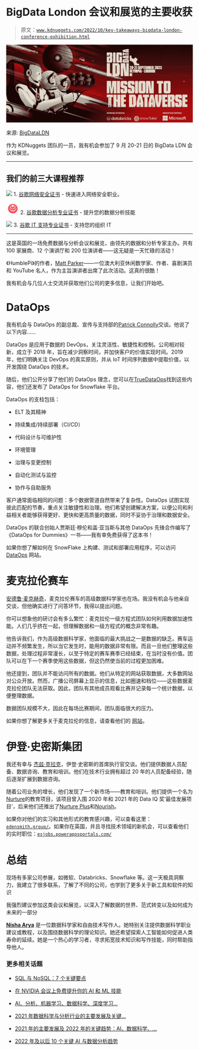 # BigData London 会议和展览的主要收获

> 原文：[`www.kdnuggets.com/2022/10/key-takeaways-bigdata-london-conference-exhibition.html`](https://www.kdnuggets.com/2022/10/key-takeaways-bigdata-london-conference-exhibition.html)

![BigData London 会议和展览的主要收获](img/da61599f73c83889453ffb85eff67ae3.png)

来源: [BigDataLDN](https://bigdataldn.com/)

作为 KDNuggets 团队的一员，我有机会参加了 9 月 20-21 日的 BigData LDN 会议和展览。

* * *

## 我们的前三大课程推荐

![](img/0244c01ba9267c002ef39d4907e0b8fb.png) 1\. [谷歌网络安全证书](https://www.kdnuggets.com/google-cybersecurity) - 快速进入网络安全职业。

![](img/e225c49c3c91745821c8c0368bf04711.png) 2\. [谷歌数据分析专业证书](https://www.kdnuggets.com/google-data-analytics) - 提升您的数据分析技能

![](img/0244c01ba9267c002ef39d4907e0b8fb.png) 3\. [谷歌 IT 支持专业证书](https://www.kdnuggets.com/google-itsupport) - 支持您的组织 IT

* * *

这是英国的一场免费数据与分析会议和展览，由领先的数据和分析专家主办。共有 100 家展商、12 个演讲厅和 200 位演讲者——这无疑是一天忙碌的活动！

《HumblePi》的作者，[Matt Parker](https://standupmaths.com/)——一位澳大利亚休闲数学家、作者、喜剧演员和 YouTube 名人，作为主旨演讲者出席了此次活动。这真的很酷！

我有机会与几位人士交流并获取他们公司的更多信息，让我们开始吧。

# DataOps

我有机会与 DataOps 的副总裁、宣传与支持部的[Patrick Connolly](https://www.linkedin.com/in/pctech/)交谈。他说了以下内容……

DataOps 是应用于数据的 DevOps，关注灵活性、敏捷性和控制。公司相对较新，成立于 2018 年，旨在减少洞察时间，并加快客户的价值实现时间。2019 年，他们明确关注 DevOps 的真实原则，并从 IoT 时间序列数据中提取价值，以开发围绕 DataOps 的技术。

随后，他们公开分享了他们的 DataOps 理念，您可以在[TrueDataOps](https://www.truedataops.org/)找到这些内容，他们还发布了 DataOps for Snowflake 平台。

DataOps 的支柱包括：

+   ELT 及其精神

+   持续集成/持续部署（CI/CD）

+   代码设计与可维护性

+   环境管理

+   治理与变更控制

+   自动化测试与监控

+   协作与自助服务

客户通常面临相同的问题：多个数据管道自然带来了复杂性。DataOps 试图实现彼此匹配的节奏，重点关注敏捷性和治理。他们希望创建解决方案，以便公司和利益相关者能够获得更好、更快和更高质量的数据，同时不妥协于治理和数据安全。

DataOps 的联合创始人贾斯廷·穆伦和盖·亚当斯与其他 DataOps 先锋合作编写了《DataOps for Dummies》一书——我有幸免费获得了这本书！

如果你想了解如何在 SnowFlake 上构建、测试和部署应用程序，可以访问 [DataOps](https://www.dataops.live/) 网站。

# 麦克拉伦赛车

[安德鲁·麦克赫奇](https://www.linkedin.com/in/andrew-mchutchon-1ab228179/?originalSubdomain=uk)，麦克拉伦赛车的高级数据科学家也在场。我没有机会与他亲自交谈，但他确实进行了问答环节，我得以提出问题。

你可以想象他的研讨会有多么繁忙：麦克拉伦一级方程式团队如何利用数据加速性能。人们几乎挤在一起，但理解数据和一级方程式的概念非常有趣。

他告诉我们，作为高级数据科学家，他面临的最大挑战之一是数据的缺乏。赛车运动并不频繁发生，所以当它发生时，能用的数据非常有限。而且一旦他们整理这些数据，处理过程非常漫长，以至于特定的赛车赛季已经结束，在当时没有价值。团队可以在下一个赛季使用这些数据，但这仍然使当前的过程更加困难。

他还提到，团队并不能访问所有的数据。他们从特定的网站获取数据，大多数网站对公众开放。然而，广播公司屏幕上显示的信息，比如圈速和档位——这些数据麦克拉伦团队无法获取。因此，团队有其他成员观看比赛并记录每一个统计数据，以便整理数据。

数据团队规模不大，因此在每场比赛期间，团队面临很大的压力。

如果你想了解更多关于麦克拉伦的信息，请查看他们的 [网站](https://www.mclaren.com/racing/)。

# 伊登·史密斯集团

我还有幸与 [杰兹·克拉克](https://www.linkedin.com/in/edensmithjezclark/)，伊登·史密斯的首席执行官交谈。他们提供数据人员配备、数据咨询、教育和培训。他们在技术行业拥有超过 20 年的人员配备经验，随后逐渐扩展到数据咨询。

随着公司业务的增长，他们发现了一个新市场——教育和培训。他们提供一个名为[Nurture](https://edensmith.group/wp-content/uploads/2022/01/Eden-Smith-Nurture-1221-1_compressed-1.pdf)的教育项目，该项目曾入围 2020 年和 2021 年的 Data IQ 奖‘最佳发展项目’，后来他们还推出了[Nurture Plus](https://edensmith.group/education-training/#Nurture_Plus)和[Nourish](https://edensmith.group/education-training/#Nurture_Plus)。

如果你对他们的实习和其他形式的教育感兴趣，可以查看这里：[`edensmith.group/`](https://edensmith.group/)。如果你在英国，并且寻找技术领域的新机会，可以查看他们的实时职位：[`esjobs.powerappsportals.com/`](https://esjobs.powerappsportals.com/)

# 总结

现场有多家公司参展，如微软、Databricks、Snowflake 等。这一天极具洞察力，我建立了很多联系，了解了不同的公司，也学到了更多关于新工具和软件的知识

我强烈建议参加这类会议和展览，以深入了解数据的世界、范式转变以及如何成为未来的一部分

**[Nisha Arya](https://www.linkedin.com/in/nisha-arya-ahmed/)** 是一位数据科学家和自由技术写作人。她特别关注提供数据科学职业建议或教程，以及围绕数据科学的理论知识。她还希望探索人工智能如何促进人类寿命的延续。她是一个热心的学习者，寻求拓宽技术知识和写作技能，同时帮助指导他人。

### 更多相关话题

+   [SQL 与 NoSQL：7 个关键要点](https://www.kdnuggets.com/2020/12/sql-vs-nosql-7-key-takeaways.html)

+   [在 NVIDIA 会议上免费提升你的 AI 和 ML 技能](https://www.kdnuggets.com/2022/03/nvidia-fourday-conference-offers-hundreds-learning-development-opportunities.html)

+   [AI、分析、机器学习、数据科学、深度学习…](https://www.kdnuggets.com/2021/12/developments-predictions-ai-machine-learning-data-science-research.html)

+   [2021 年数据科学与分析行业的主要发展及关键…](https://www.kdnuggets.com/2021/12/developments-predictions-data-science-analytics-industry.html)

+   [2021 年的主要发展及 2022 年的关键趋势：AI、数据科学、…](https://www.kdnuggets.com/2021/12/trends-ai-data-science-ml-technology.html)

+   [2022 年及以后 10 个关键 AI 与数据分析趋势](https://www.kdnuggets.com/2021/12/10-key-ai-trends-for-2022.html)
